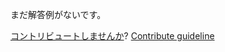
まだ解答例がないです。

[コントリビュートしませんか](https://github.com/BFEdev/BFE.dev-solutions/blob/main/question/what-is-ssr-what-is-the-pros-and-cons_ja.md)?  [Contribute guideline](https://github.com/BFEdev/BFE.dev-solutions#how-to-contribute)
